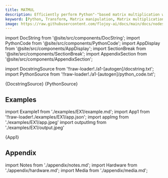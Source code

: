 ```yaml
---
title: MATMUL
description: Efficiently perform Python"-"based matrix multiplication with Flojoy's MATMUL transformer. The node takes two input matrices, multiplies them, and returns the result.
keyword: [Python, Transform, Matrix manipulation, Matrix multiplication transformer, Python matrix manipulation, Data processing with MATMUL, Python matrix calculations, Streamline data analysis, Matrix transformation techniques, Matrix multiplication algorithms, Python data manipulation, Accurate data insights, Matrix multiplication in Python]
image: https://raw.githubusercontent.com/flojoy-ai/docs/main/docs/nodes/TRANSFORMERS/MATRIX_MANIPULATION/MATMUL/examples/EX1/output.jpeg
---
```


[//]: # (Custom component imports)

import DocString from '@site/src/components/DocString';
import PythonCode from '@site/src/components/PythonCode';
import AppDisplay from '@site/src/components/AppDisplay';
import SectionBreak from '@site/src/components/SectionBreak';
import AppendixSection from '@site/src/components/AppendixSection';

[//]: # (Docstring)

import DocstringSource from '!!raw-loader!./a1-[autogen]/docstring.txt';
import PythonSource from '!!raw-loader!./a1-[autogen]/python_code.txt';

<DocString>{DocstringSource}</DocString>
<PythonCode GLink='TRANSFORMERS/MATRIX_MANIPULATION/MATMUL/MATMUL.py'>{PythonSource}</PythonCode>

<SectionBreak />

[//]: # (Examples)

## Examples

import Example1 from './examples/EX1/example.md';
import App1 from '!!raw-loader!./examples/EX1/app.json';
import appImg from './examples/EX1/app.jpeg'
import outputImg from './examples/EX1/output.jpeg'

<AppDisplay 
    nodeLabel='MATMUL'
    appImg={appImg}
    outputImg={outputImg}
    >
    {App1}
</AppDisplay>

<Example1 />

<SectionBreak />

[//]: # (Appendix)

## Appendix

import Notes from './appendix/notes.md';
import Hardware from './appendix/hardware.md';
import Media from './appendix/media.md';

<AppendixSection index={0} folderPath='nodes/TRANSFORMERS/MATRIX_MANIPULATION/MATMUL/appendix/'><Notes /></AppendixSection>
<AppendixSection index={1} folderPath='nodes/TRANSFORMERS/MATRIX_MANIPULATION/MATMUL/appendix/'><Hardware /></AppendixSection>
<AppendixSection index={2} folderPath='nodes/TRANSFORMERS/MATRIX_MANIPULATION/MATMUL/appendix/'><Media /></AppendixSection>
